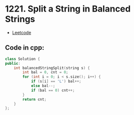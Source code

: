 # 1221. Split a String in Balanced Strings
- [Leetcode](https://leetcode.com/problems/split-a-string-in-balanced-strings/description/)
## Code in cpp:
```cpp
class Solution {
public:
    int balancedStringSplit(string s) {
        int bal = 0, cnt = 0;
        for (int i = 0; i < s.size(); i++) {
            if (s[i] == 'L') bal++;
            else bal--;
            if (bal == 0) cnt++;
        }
        return cnt;
    }
};
```
